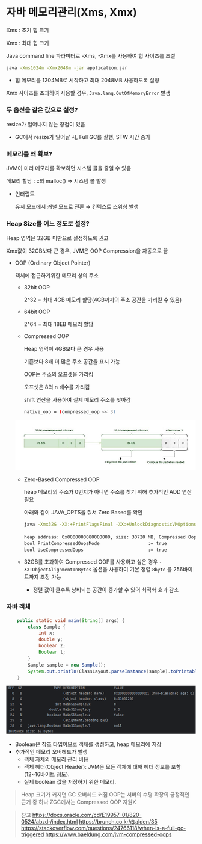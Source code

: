 # 자바 메모리관리(Xms, Xmx)

Xms : 초기 힙 크기

Xmx : 최대 힙 크기

Java command line 파라미터로 -Xms, -Xmx를 사용하여 힙 사이즈를 조절

```bash
java -Xms1024m -Xmx2048m -jar application.jar
```

- 힙 메모리를 1204MB로 시작하고 최대 2048MB 사용하도록 설정

Xmx 사이즈를 초과하여 사용할 경우, `Java.lang.OutOfMemoryError` 발생

### 두 옵션을 같은 값으로 설정?

resize가 일어나지 않는 장점이 있음

- GC에서 resize가 일어날 시, Full GC를 실행, STW 시간 증가

### 메모리를 왜 확보?

JVM이 미리 메모리를 확보하면 시스템 콜을 줄일 수 있음

메모리 할당 : c의 malloc() ⇒ 시스템 콜 발생

- 인터럽트
    
    유저 모드에서 커널 모드로 전환 ⇒ 컨텍스트 스위칭 발생
    

### **Heap Size를 어느 정도로 설정?**

Heap 영역은 32GB 미만으로 설정하도록 권고

Xmx값이 32GB보다 큰 경우, JVM은 OOP Compression을 자동으로 끔

- OOP (Ordinary Object Pointer)
    
    객체에 접근하기위한 메모리 상의 주소
    
    - 32bit OOP
        
        2^32 = 최대 4GB 메모리 할당(4GB까지의 주소 공간을 가리킬 수 있음)
        
    - 64bit OOP
        
        2^64 = 최대 18EB 메모리 할당
        
    - Compressed OOP
        
        Heap 영역이 4GB보다 큰 경우 사용
        
        기존보다 8배 더 많은 주소 공간을 표시 가능
        
        OOP는 주소의 오프셋을 가리킴
        
        오프셋은 8의 n 배수를 가리킴
        
        shift 연산을 사용하여 실제 메모리 주소를 찾아감
        
        ```bash
        native_oop = (compressed_oop << 3)
        ```
        
    
    ![image.png](images/xms-image.png)
    
    - Zero-Based Compressed OOP
        
        heap 메모리의 주소가 0번지가 아니면 주소를 찾기 위해 추가적인 ADD 연산 필요
        
        아래와 같이 JAVA_OPTS을 줘서 Zero Based를 확인 
        
        ```bash
        java -Xmx32G -XX:+PrintFlagsFinal -XX:+UnlockDiagnosticVMOptions -XX:+PrintCompressedOopsMode 2>/dev/null |grep Compressed |grep Oops
        
        heap address: 0x0000000080000000, size: 30720 MB, Compressed Oops mode: Zero based, Oop shift amount: 3
        bool PrintCompressedOopsMode                  := true                                {diagnostic}
        bool UseCompressedOops                        := true   
        ```
        
    - 32GB를 초과하여 Compressed OOP를 사용하고 싶은 경우
    `-XX:ObjectAlignmentInBytes` 옵션을 사용하여 기본 정렬 `8byte` 를 256바이트까지 조정 가능
        - 정렬 값이 클수록 낭비되는 공간이 증가할 수 있어 최적화 효과 감소

### 자바 객체

```java
    public static void main(String[] args) {
        class Sample {
            int x;
            double y;
            boolean z;
            Boolean l;
        }
        Sample sample = new Sample();
        System.out.println(ClassLayout.parseInstance(sample).toPrintable());
    }
```

![image.png](images/xms-image%201.png)

- Boolean은 참조 타입이므로 객체를 생성하고, heap 메모리에 저장
- 추가적인 메모리 오버헤드가 발생
    - 객체 자체의 메모리 관리 비용
    - 객체 헤더(Object Header): JVM은 모든 객체에 대해 헤더 정보를 포함(12~16바이트 정도).
    - 실제 boolean 값을 저장하기 위한 메모리.

> Heap 크기가 커지면 GC 오버헤드 커짐
OOP는 서버의 수평 확장의 긍정적인 근거 중 하나
ZGC에서는 Compressed OOP 지원X
> 

> 참고
 https://docs.oracle.com/cd/E19957-01/820-0524/abzdr/index.html
https://brunch.co.kr/@alden/35
https://stackoverflow.com/questions/24766118/when-is-a-full-gc-triggered
https://www.baeldung.com/jvm-compressed-oops
>